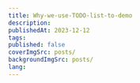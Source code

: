 ```yaml
---
title: Why-we-use-TODO-list-to-demo
description:
publishedAt: 2023-12-12
tags:
published: false
coverImgSrc: posts/
backgroundImgSrc: posts/
lang:
---
```

